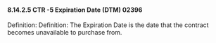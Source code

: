 #### 8.14.2.5 CTR -5 Expiration Date (DTM) 02396

Definition: Definition: The Expiration Date is the date that the contract becomes unavailable to purchase from.
